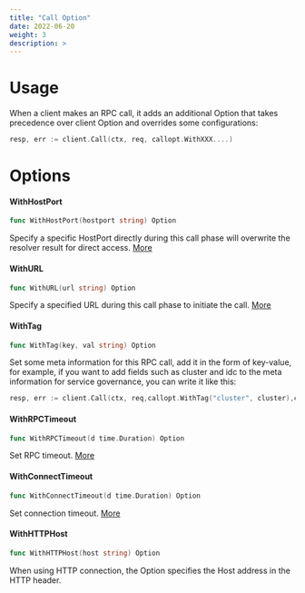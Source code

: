 ```yaml
---
title: "Call Option"
date: 2022-06-20
weight: 3
description: >
---
```


# Usage

When a client makes an RPC call, it adds an additional Option that takes precedence over client Option and overrides some configurations:

```go
resp, err := client.Call(ctx, req, callopt.WithXXX....)
```



# Options

#### WithHostPort

```go
func WithHostPort(hostport string) Option
```

Specify a specific HostPort directly during this call phase will overwrite the resolver result for direct access. [More](https://www.cloudwego.io/docs/kitex/tutorials/basic-feature/visit_directly/)



#### WithURL

```go
func WithURL(url string) Option
```

Specify a specified URL during this call phase to initiate the call. [More](https://www.cloudwego.io/docs/kitex/tutorials/basic-feature/visit_directly/)



#### WithTag

```go
func WithTag(key, val string) Option
```

Set some meta information for this RPC call, add it in the form of key-value, for example, if you want to add fields such as cluster and idc to the meta information for service governance, you can write it like this:

```go
resp, err := client.Call(ctx, req,callopt.WithTag("cluster", cluster),callopt.WithTag("idc", idc))
```



#### WithRPCTimeout

```go
func WithRPCTimeout(d time.Duration) Option
```

Set RPC timeout. [More](https://www.cloudwego.io/zh/docs/kitex/tutorials/basic-feature/timeout/)



#### WithConnectTimeout

```go
func WithConnectTimeout(d time.Duration) Option
```

Set connection timeout. [More](https://www.cloudwego.io/zh/docs/kitex/tutorials/basic-feature/timeout/)



#### WithHTTPHost

```go
func WithHTTPHost(host string) Option
```

When using HTTP connection, the Option specifies the Host address in the HTTP header.